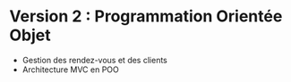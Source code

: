 # Version 2 : Programmation Orientée Objet
- Gestion des rendez-vous et des clients
- Architecture MVC en POO

